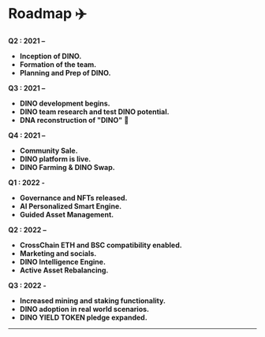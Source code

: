 # Roadmap     ✈️

**Q2 : 2021 –**

* **Inception of DINO.**
* **Formation of the team.**
* **Planning and Prep of DINO.**

**Q3 : 2021 –**

* **DINO development begins.**
* **DINO team research and test DINO potential.**
* **DNA reconstruction of "DINO"** 🦖

**Q4 : 2021 –**

* **Community Sale.**
* **DINO platform is live.**
* **DINO Farming & DINO Swap.**

**Q1 : 2022 -**

* **Governance and NFTs released.**
* **AI Personalized Smart Engine.**
* **Guided Asset Management.**

**Q2 : 2022 –**

* **CrossChain ETH and BSC compatibility enabled.**
* **Marketing and socials.**
* **DINO Intelligence Engine.**
* **Active Asset Rebalancing.**

**Q3 : 2022 -**

* **Increased mining and staking functionality.**
* **DINO adoption in real world scenarios.**
* **DINO YIELD TOKEN pledge expanded.**

****
